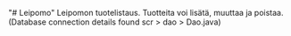 "# Leipomo" 
Leipomon tuotelistaus.
Tuotteita voi lisätä, muuttaa ja poistaa.
(Database connection details found scr > dao > Dao.java)	
